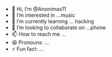 - 👋 Hi, I’m @Anonimas11
- 👀 I’m interested in ...music
- 🌱 I’m currently learning ... hacking 
- 💞️ I’m looking to collaborate on ...phone
- 📫 How to reach me ...
- 😄 Pronouns: ...
- ⚡ Fun fact: ...

<!---
Anonimas11/Anonimas11 is a ✨ special ✨ repository because its `README.md` (this file) appears on your GitHub profile.
You can click the Preview link to take a look at your changes.
--->
